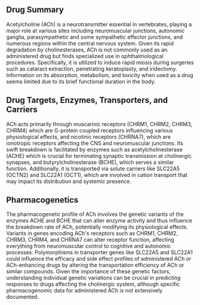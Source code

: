 ## Drug Summary
Acetylcholine (ACh) is a neurotransmitter essential in vertebrates, playing a major role at various sites including neuromuscular junctions, autonomic ganglia, parasympathetic and some sympathetic effector junctions, and numerous regions within the central nervous system. Given its rapid degradation by cholinesterases, ACh is not commonly used as an administered drug but finds specialized use in ophthalmological procedures. Specifically, it is utilized to induce rapid miosis during surgeries such as cataract extraction, penetrating keratoplasty, and iridectomy. Information on its absorption, metabolism, and toxicity when used as a drug seems limited due to its brief functional duration in the body.

## Drug Targets, Enzymes, Transporters, and Carriers
ACh acts primarily through muscarinic receptors (CHRM1, CHRM2, CHRM3, CHRM4) which are G-protein coupled receptors influencing various physiological effects, and nicotinic receptors (CHRNA7), which are ionotropic receptors affecting the CNS and neuromuscular junctions. Its swift breakdown is facilitated by enzymes such as acetylcholinesterase (ACHE) which is crucial for terminating synaptic transmission at cholinergic synapses, and butyrylcholinesterase (BCHE), which serves a similar function. Additionally, it is transported via solute carriers like SLC22A5 (OCTN2) and SLC22A1 (OCT1), which are involved in cation transport that may impact its distribution and systemic presence.

## Pharmacogenetics
The pharmacogenetic profile of ACh involves the genetic variants of the enzymes ACHE and BCHE that can alter enzyme activity and thus influence the breakdown rate of ACh, potentially modifying its physiological effects. Variants in genes encoding ACh's receptors such as CHRM1, CHRM2, CHRM3, CHRM4, and CHRNA7 can alter receptor function, affecting everything from neuromuscular control to cognitive and autonomic processes. Polymorphisms in transporter genes like SLC22A5 and SLC22A1 could influence the efficacy and side effect profiles of administered ACh or ACh-enhancing drugs by altering the transportation efficiency of ACh or similar compounds. Given the importance of these genetic factors, understanding individual genetic variations can be crucial in predicting responses to drugs affecting the cholinergic system, although specific pharmacogenomic data for administered ACh is not extensively documented.
